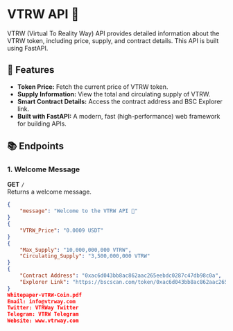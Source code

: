 # VTRW API 🚀

VTRW (Virtual To Reality Way) API provides detailed information about the VTRW token, including price, supply, and contract details. This API is built using FastAPI.

## 🌟 Features
- **Token Price:** Fetch the current price of VTRW token.
- **Supply Information:** View the total and circulating supply of VTRW.
- **Smart Contract Details:** Access the contract address and BSC Explorer link.
- **Built with FastAPI:** A modern, fast (high-performance) web framework for building APIs.

## 📚 Endpoints

### 1. Welcome Message
**GET** `/`  
Returns a welcome message.  
```json
{
    "message": "Welcome to the VTRW API 🚀"
}
{
    "VTRW_Price": "0.0009 USDT"
}
{
    "Max_Supply": "10,000,000,000 VTRW",
    "Circulating_Supply": "3,500,000,000 VTRW"
}
{
    "Contract Address": "0xac6d043bb8ac862aac265eebdc0287c47db98c0a",
    "Explorer Link": "https://bscscan.com/token/0xac6d043bb8ac862aac265eebdc0287c47db98c0a"
}
Whitepaper-VTRW-Coin.pdf
Email: info@vtrway.com
Twitter: VTRWay Twitter
Telegram: VTRW Telegram
Website: www.vtrway.com
